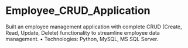 # Employee_CRUD_Application
Built an employee management application with complete CRUD (Create, Read, Update, Delete)  functionality to streamline employee data management.  • Technologies: Python, MySQL, MS SQL Server. 
